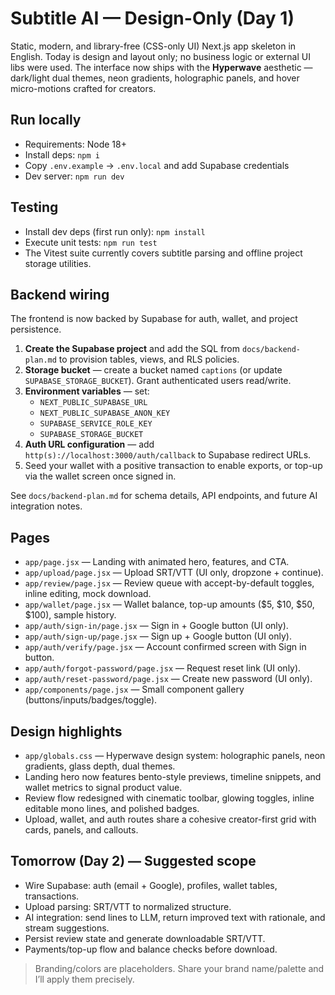 # Subtitle AI — Design-Only (Day 1)

Static, modern, and library-free (CSS-only UI) Next.js app skeleton in English. Today is design and layout only; no business logic or external UI libs were used. The interface now ships with the **Hyperwave** aesthetic — dark/light dual themes, neon gradients, holographic panels, and hover micro-motions crafted for creators.

## Run locally
- Requirements: Node 18+
- Install deps: `npm i`
- Copy `.env.example` → `.env.local` and add Supabase credentials
- Dev server: `npm run dev`

## Testing
- Install dev deps (first run only): `npm install`
- Execute unit tests: `npm run test`
- The Vitest suite currently covers subtitle parsing and offline project storage utilities.

## Backend wiring
The frontend is now backed by Supabase for auth, wallet, and project persistence.

1. **Create the Supabase project** and add the SQL from `docs/backend-plan.md` to provision tables, views, and RLS policies.
2. **Storage bucket** — create a bucket named `captions` (or update `SUPABASE_STORAGE_BUCKET`). Grant authenticated users read/write.
3. **Environment variables** — set:
   - `NEXT_PUBLIC_SUPABASE_URL`
   - `NEXT_PUBLIC_SUPABASE_ANON_KEY`
   - `SUPABASE_SERVICE_ROLE_KEY`
   - `SUPABASE_STORAGE_BUCKET`
4. **Auth URL configuration** — add `http(s)://localhost:3000/auth/callback` to Supabase redirect URLs.
5. Seed your wallet with a positive transaction to enable exports, or top-up via the wallet screen once signed in.

See `docs/backend-plan.md` for schema details, API endpoints, and future AI integration notes.

## Pages
- `app/page.jsx` — Landing with animated hero, features, and CTA.
- `app/upload/page.jsx` — Upload SRT/VTT (UI only, dropzone + continue).
- `app/review/page.jsx` — Review queue with accept-by-default toggles, inline editing, mock download.
- `app/wallet/page.jsx` — Wallet balance, top-up amounts ($5, $10, $50, $100), sample history.
- `app/auth/sign-in/page.jsx` — Sign in + Google button (UI only).
- `app/auth/sign-up/page.jsx` — Sign up + Google button (UI only).
- `app/auth/verify/page.jsx` — Account confirmed screen with Sign in button.
- `app/auth/forgot-password/page.jsx` — Request reset link (UI only).
- `app/auth/reset-password/page.jsx` — Create new password (UI only).
- `app/components/page.jsx` — Small component gallery (buttons/inputs/badges/toggle).

## Design highlights
- `app/globals.css` — Hyperwave design system: holographic panels, neon gradients, glass depth, dual themes.
- Landing hero now features bento-style previews, timeline snippets, and wallet metrics to signal product value.
- Review flow redesigned with cinematic toolbar, glowing toggles, inline editable mono lines, and polished badges.
- Upload, wallet, and auth routes share a cohesive creator-first grid with cards, panels, and callouts.

## Tomorrow (Day 2) — Suggested scope
- Wire Supabase: auth (email + Google), profiles, wallet tables, transactions.
- Upload parsing: SRT/VTT to normalized structure.
- AI integration: send lines to LLM, return improved text with rationale, and stream suggestions.
- Persist review state and generate downloadable SRT/VTT.
- Payments/top-up flow and balance checks before download.

> Branding/colors are placeholders. Share your brand name/palette and I’ll apply them precisely.
